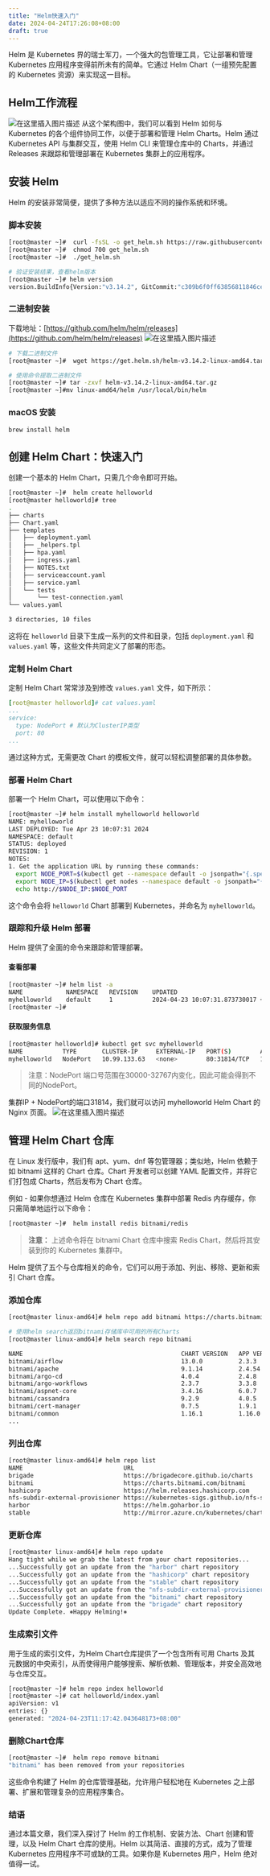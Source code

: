 ```yaml
---
title: "Helm快速入门"
date: 2024-04-24T17:26:08+08:00
draft: true
---
```


Helm 是 Kubernetes 界的瑞士军刀，一个强大的包管理工具，它让部署和管理 Kubernetes 应用程序变得前所未有的简单。它通过 Helm Chart（一组预先配置的 Kubernetes 资源）来实现这一目标。
## Helm工作流程
![在这里插入图片描述](https://img-blog.csdnimg.cn/direct/c0f1c60d65964191a17174e55576d0d7.png)
从这个架构图中，我们可以看到 Helm 如何与 Kubernetes 的各个组件协同工作，以便于部署和管理 Helm Charts。Helm 通过 Kubernetes API 与集群交互，使用 Helm CLI 来管理仓库中的 Charts，并通过 Releases 来跟踪和管理部署在 Kubernetes 集群上的应用程序。
## 安装 Helm

Helm 的安装非常简便，提供了多种方法以适应不同的操作系统和环境。

### 脚本安装
```bash
[root@master ~]#  curl -fsSL -o get_helm.sh https://raw.githubusercontent.com/helm/helm/master/scripts/get-helm-3
[root@master ~]#  chmod 700 get_helm.sh
[root@master ~]#  ./get_helm.sh

# 验证安装结果，查看helm版本
[root@master ~]# helm version
version.BuildInfo{Version:"v3.14.2", GitCommit:"c309b6f0ff63856811846ce18f3bdc93d2b4d54b", GitTreeState:"clean", GoVersion:"go1.21.7"}
```
### 二进制安装
下载地址：[https://github.com/helm/helm/releases](https://github.com/helm/helm/releases)
![在这里插入图片描述](https://img-blog.csdnimg.cn/direct/be945617670c4ad1995e21565782b8c3.png)

```bash
# 下载二进制文件
[root@master ~]#  wget https://get.helm.sh/helm-v3.14.2-linux-amd64.tar.gz

# 使用命令提取二进制文件
[root@master ~]# tar -zxvf helm-v3.14.2-linux-amd64.tar.gz
[root@master ~]#mv linux-amd64/helm /usr/local/bin/helm
```
### macOS 安装
```bash
brew install helm
 ```

## 创建 Helm Chart：快速入门

创建一个基本的 Helm Chart，只需几个命令即可开始。

```bash
[root@master ~]#  helm create helloworld
[root@master helloworld]# tree
.
├── charts
├── Chart.yaml
├── templates
│   ├── deployment.yaml
│   ├── _helpers.tpl
│   ├── hpa.yaml
│   ├── ingress.yaml
│   ├── NOTES.txt
│   ├── serviceaccount.yaml
│   ├── service.yaml
│   └── tests
│       └── test-connection.yaml
└── values.yaml

3 directories, 10 files

```

这将在 `helloworld` 目录下生成一系列的文件和目录，包括 `deployment.yaml` 和 `values.yaml` 等，这些文件共同定义了部署的形态。

### 定制 Helm Chart

定制 Helm Chart 常常涉及到修改 `values.yaml` 文件，如下所示：

```yaml
[root@master helloworld]# cat values.yaml
...
service:
  type: NodePort # 默认为ClusterIP类型
  port: 80
...
```
通过这种方式，无需更改 Chart 的模板文件，就可以轻松调整部署的具体参数。
### 部署 Helm Chart

部署一个 Helm Chart，可以使用以下命令：

```bash
[root@master ~]# helm install myhelloworld helloworld
NAME: myhelloworld
LAST DEPLOYED: Tue Apr 23 10:07:31 2024
NAMESPACE: default
STATUS: deployed
REVISION: 1
NOTES:
1. Get the application URL by running these commands:
  export NODE_PORT=$(kubectl get --namespace default -o jsonpath="{.spec.ports[0].nodePort}" services myhelloworld)
  export NODE_IP=$(kubectl get nodes --namespace default -o jsonpath="{.items[0].status.addresses[0].address}")
  echo http://$NODE_IP:$NODE_PORT
```
这个命令会将 `helloworld` Chart 部署到 Kubernetes，并命名为 `myhelloworld`。
### 跟踪和升级 Helm 部署

Helm 提供了全面的命令来跟踪和管理部署。

#### **查看部署**
```bash
[root@master ~]# helm list -a
NAME        	NAMESPACE	REVISION	UPDATED                                	STATUS  	CHART           	APP VERSION
myhelloworld	default  	1       	2024-04-23 10:07:31.873730017 +0800 CST	deployed	helloworld-0.1.0	1.16.0
[root@master ~]#
  ```
#### 获取服务信息
```bash
[root@master helloworld]# kubectl get svc myhelloworld
NAME           TYPE       CLUSTER-IP     EXTERNAL-IP   PORT(S)        AGE
myhelloworld   NodePort   10.99.133.63   <none>        80:31814/TCP   14m
  ```
>注意：NodePort 端口号范围在30000-32767内变化，因此可能会得到不同的NodePort。

集群IP + NodePort的端口31814，我们就可以访问 myhelloworld Helm Chart 的 Nginx 页面。
![在这里插入图片描述](https://img-blog.csdnimg.cn/direct/9bae0aaae2564c058c9087126d8fa15b.png)
## 管理 Helm Chart 仓库
在 Linux 发行版中，我们有 apt、yum、dnf 等包管理器；类似地，Helm 依赖于如 bitnami 这样的 Chart 仓库。Chart 开发者可以创建 YAML 配置文件，并将它们打包成 Charts，然后发布为 Chart 仓库。

例如 - 如果你想通过 Helm 仓库在 Kubernetes 集群中部署 Redis 内存缓存，你只需简单地运行以下命令：

```bash
[root@master ~]#  helm install redis bitnami/redis
```

>**注意：** 上述命令将在 bitnami Chart 仓库中搜索 Redis Chart，然后将其安装到你的 Kubernetes 集群中。

Helm 提供了五个与仓库相关的命令，它们可以用于添加、列出、移除、更新和索引 Chart 仓库。
### 添加仓库
```bash
[root@master linux-amd64]# helm repo add bitnami https://charts.bitnami.com/bitnami

# 使用helm search返回bitnami存储库中可用的所有Charts
[root@master linux-amd64]# helm search repo bitnami

NAME                                        	CHART VERSION	APP VERSION  	DESCRIPTION
bitnami/airflow                             	13.0.0       	2.3.3        	Apache Airflow is a tool to express and execute...
bitnami/apache                              	9.1.14       	2.4.54       	Apache HTTP Server is an open-source HTTP serve...
bitnami/argo-cd                             	4.0.4        	2.4.8        	Argo CD is a continuous delivery tool for Kuber...
bitnami/argo-workflows                      	2.3.7        	3.3.8        	Argo Workflows is meant to orchestrate Kubernet...
bitnami/aspnet-core                         	3.4.16       	6.0.7        	ASP.NET Core is an open-source framework for we...
bitnami/cassandra                           	9.2.9        	4.0.5        	Apache Cassandra is an open source distributed ...
bitnami/cert-manager                        	0.7.5        	1.9.1        	Cert Manager is a Kubernetes add-on to automate...
bitnami/common                              	1.16.1       	1.16.0       	A Library Helm Chart for grouping common logic ...
...
```
### 列出仓库
 ```bash
[root@master linux-amd64]# helm repo list
NAME                           	URL
brigade                        	https://brigadecore.github.io/charts
bitnami                        	https://charts.bitnami.com/bitnami
hashicorp                      	https://helm.releases.hashicorp.com
nfs-subdir-external-provisioner	https://kubernetes-sigs.github.io/nfs-subdir-external-provisioner/
harbor                         	https://helm.goharbor.io
stable                         	http://mirror.azure.cn/kubernetes/charts/
  ```

### 更新仓库
```bash
[root@master linux-amd64]# helm repo update
Hang tight while we grab the latest from your chart repositories...
...Successfully got an update from the "harbor" chart repository
...Successfully got an update from the "hashicorp" chart repository
...Successfully got an update from the "stable" chart repository
...Successfully got an update from the "nfs-subdir-external-provisioner" chart repository
...Successfully got an update from the "bitnami" chart repository
...Successfully got an update from the "brigade" chart repository
Update Complete. ⎈Happy Helming!⎈
  ```
### 生成索引文件
用于生成的索引文件，为Helm Chart仓库提供了一个包含所有可用 Charts 及其元数据的中央索引，从而使得用户能够搜索、解析依赖、管理版本，并安全高效地与仓库交互。
```bash
[root@master ~]# helm repo index helloworld
[root@master ~]# cat helloworld/index.yaml
apiVersion: v1
entries: {}
generated: "2024-04-23T11:17:42.043648173+08:00"
```
### 删除Chart仓库
```bash
[root@master ~]#  helm repo remove bitnami
"bitnami" has been removed from your repositories 
```

这些命令构建了 Helm 的仓库管理基础，允许用户轻松地在 Kubernetes 之上部署、扩展和管理复杂的应用程序集合。

### 结语

通过本篇文章，我们深入探讨了 Helm 的工作机制、安装方法、Chart 创建和管理，以及 Helm Chart 仓库的使用。Helm 以其简洁、直接的方式，成为了管理 Kubernetes 应用程序不可或缺的工具。如果你是 Kubernetes 用户，Helm 绝对值得一试。

